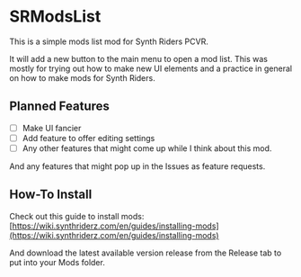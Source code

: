 # SRModsList

This is a simple mods list mod for Synth Riders PCVR.

It will add a new button to the main menu to open a mod list.
This was mostly for trying out how to make new UI elements and a practice in general on how to make mods for Synth Riders.

## Planned Features

- [ ] Make UI fancier
- [ ] Add feature to offer editing settings
- [ ] Any other features that might come up while I think about this mod.

And any features that might pop up in the Issues as feature requests.

## How-To Install
Check out this guide to install mods:
[https://wiki.synthriderz.com/en/guides/installing-mods](https://wiki.synthriderz.com/en/guides/installing-mods)

And download the latest available version release from the Release tab to put into your Mods folder.
